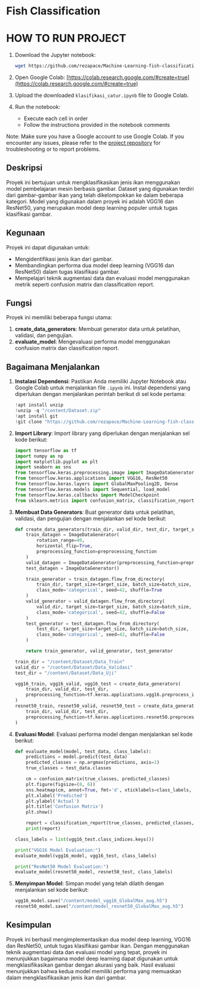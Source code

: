 # Fish Classification

# HOW TO RUN PROJECT

1. Download the Jupyter notebook:
   ```bash
   wget https://github.com/rezapace/Machine-Learning-fish-classification/releases/download/1.0/fish_classification.ipynb
   ```

2. Open Google Colab:
   [https://colab.research.google.com/#create=true](https://colab.research.google.com/#create=true)

3. Upload the downloaded `klasifikasi_catur.ipynb` file to Google Colab.

4. Run the notebook:
   - Execute each cell in order
   - Follow the instructions provided in the notebook comments

Note: Make sure you have a Google account to use Google Colab. If you encounter any issues, please refer to the [project repository](https://github.com/rezapace/Machine-Learning-fish-classification) for troubleshooting or to report problems.


## Deskripsi
Proyek ini bertujuan untuk mengklasifikasikan jenis ikan menggunakan model pembelajaran mesin berbasis gambar. Dataset yang digunakan terdiri dari gambar-gambar ikan yang telah dikelompokkan ke dalam beberapa kategori. Model yang digunakan dalam proyek ini adalah VGG16 dan ResNet50, yang merupakan model deep learning populer untuk tugas klasifikasi gambar.

## Kegunaan
Proyek ini dapat digunakan untuk:
- Mengidentifikasi jenis ikan dari gambar.
- Membandingkan performa dua model deep learning (VGG16 dan ResNet50) dalam tugas klasifikasi gambar.
- Mempelajari teknik augmentasi data dan evaluasi model menggunakan metrik seperti confusion matrix dan classification report.

## Fungsi
Proyek ini memiliki beberapa fungsi utama:
1. **create_data_generators**: Membuat generator data untuk pelatihan, validasi, dan pengujian.
2. **evaluate_model**: Mengevaluasi performa model menggunakan confusion matrix dan classification report.

## Bagaimana Menjalankan
1. **Instalasi Dependensi**:
   Pastikan Anda memiliki Jupyter Notebook atau Google Colab untuk menjalankan file `.ipynb` ini. Instal dependensi yang diperlukan dengan menjalankan perintah berikut di sel kode pertama:
   ```python
   !apt install unzip
   !unzip -q "/content/Dataset.zip"
   !apt install git
   !git clone "https://github.com/rezapace/Machine-Learning-fish-classification"
   ```

2. **Import Library**:
   Import library yang diperlukan dengan menjalankan sel kode berikut:
   ```python
   import tensorflow as tf
   import numpy as np
   import matplotlib.pyplot as plt
   import seaborn as sns
   from tensorflow.keras.preprocessing.image import ImageDataGenerator
   from tensorflow.keras.applications import VGG16, ResNet50
   from tensorflow.keras.layers import GlobalMaxPooling2D, Dense
   from tensorflow.keras.models import Sequential, load_model
   from tensorflow.keras.callbacks import ModelCheckpoint
   from sklearn.metrics import confusion_matrix, classification_report
   ```

3. **Membuat Data Generators**:
   Buat generator data untuk pelatihan, validasi, dan pengujian dengan menjalankan sel kode berikut:
   ```python
   def create_data_generators(train_dir, valid_dir, test_dir, target_size=(224, 224), batch_size=32, preprocessing_function=None):
       train_datagen = ImageDataGenerator(
           rotation_range=40,
           horizontal_flip=True,
           preprocessing_function=preprocessing_function
       )
       valid_datagen = ImageDataGenerator(preprocessing_function=preprocessing_function)
       test_datagen = ImageDataGenerator()

       train_generator = train_datagen.flow_from_directory(
           train_dir, target_size=target_size, batch_size=batch_size,
           class_mode='categorical', seed=42, shuffle=True
       )
       valid_generator = valid_datagen.flow_from_directory(
           valid_dir, target_size=target_size, batch_size=batch_size,
           class_mode='categorical', seed=42, shuffle=False
       )
       test_generator = test_datagen.flow_from_directory(
           test_dir, target_size=target_size, batch_size=batch_size,
           class_mode='categorical', seed=42, shuffle=False
       )

       return train_generator, valid_generator, test_generator

   train_dir = "/content/Dataset/Data_Train"
   valid_dir = "/content/Dataset/Data_Validasi"
   test_dir = "/content/Dataset/Data_Uji"

   vgg16_train, vgg16_valid, vgg16_test = create_data_generators(
       train_dir, valid_dir, test_dir,
       preprocessing_function=tf.keras.applications.vgg16.preprocess_input
   )
   resnet50_train, resnet50_valid, resnet50_test = create_data_generators(
       train_dir, valid_dir, test_dir,
       preprocessing_function=tf.keras.applications.resnet50.preprocess_input
   )
   ```

4. **Evaluasi Model**:
   Evaluasi performa model dengan menjalankan sel kode berikut:
   ```python
   def evaluate_model(model, test_data, class_labels):
       predictions = model.predict(test_data)
       predicted_classes = np.argmax(predictions, axis=1)
       true_classes = test_data.classes

       cm = confusion_matrix(true_classes, predicted_classes)
       plt.figure(figsize=(8, 6))
       sns.heatmap(cm, annot=True, fmt='d', xticklabels=class_labels, yticklabels=class_labels, cmap='Blues')
       plt.xlabel('Predicted')
       plt.ylabel('Actual')
       plt.title('Confusion Matrix')
       plt.show()

       report = classification_report(true_classes, predicted_classes, target_names=class_labels)
       print(report)

   class_labels = list(vgg16_test.class_indices.keys())

   print("VGG16 Model Evaluation:")
   evaluate_model(vgg16_model, vgg16_test, class_labels)

   print("ResNet50 Model Evaluation:")
   evaluate_model(resnet50_model, resnet50_test, class_labels)
   ```

5. **Menyimpan Model**:
   Simpan model yang telah dilatih dengan menjalankan sel kode berikut:
   ```python
   vgg16_model.save("/content/model_vgg16_GlobalMax_aug.h5")
   resnet50_model.save("/content/model_resnet50_GlobalMax_aug.h5")
   ```

## Kesimpulan
Proyek ini berhasil mengimplementasikan dua model deep learning, VGG16 dan ResNet50, untuk tugas klasifikasi gambar ikan. Dengan menggunakan teknik augmentasi data dan evaluasi model yang tepat, proyek ini menunjukkan bagaimana model deep learning dapat digunakan untuk mengklasifikasikan gambar dengan akurasi yang baik. Hasil evaluasi menunjukkan bahwa kedua model memiliki performa yang memuaskan dalam mengklasifikasikan jenis ikan dari gambar.